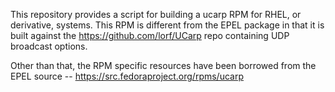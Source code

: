 This repository provides a script for building a ucarp RPM for RHEL, or
derivative, systems. This RPM is different from the EPEL package in that it is
built against the https://github.com/lorf/UCarp repo containing UDP broadcast
options.

Other than that, the RPM specific resources have been borrowed from the
EPEL source -- https://src.fedoraproject.org/rpms/ucarp

